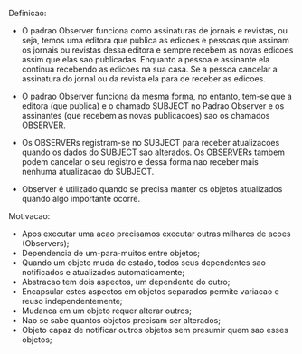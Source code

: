 Definicao:
- O padrao Observer funciona como assinaturas de jornais e revistas, ou seja, temos uma editora que publica as edicoes e pessoas que assinam os jornais ou revistas dessa editora e sempre recebem as novas edicoes assim que elas sao publicadas. Enquanto a pessoa e assinante ela continua recebendo as edicoes na sua casa. Se a pessoa cancelar a assinatura do jornal ou da revista ela para de receber as edicoes.

- O padrao Observer funciona da mesma forma, no entanto, tem-se que a editora (que publica) e o chamado SUBJECT no Padrao Observer e os assinantes (que recebem as novas publicacoes) sao os chamados OBSERVER.

- Os OBSERVERs registram-se no SUBJECT para receber atualizacoes quando os dados do SUBJECT sao alterados. Os OBSERVERs tambem podem cancelar o seu registro e dessa forma nao receber mais nenhuma atualizacao do SUBJECT.

- Observer é utilizado quando se precisa manter os objetos atualizados quando algo importante ocorre.

Motivacao:
- Apos executar uma acao precisamos executar outras milhares de acoes (Observers);
- Dependencia de um-para-muitos entre objetos; 
- Quando um objeto muda de estado, todos seus dependentes sao notificados e atualizados automaticamente;
- Abstracao tem dois aspectos, um dependente do outro;
- Encapsular estes aspectos em objetos separados permite variacao e reuso independentemente;
- Mudanca em um objeto requer alterar outros;
- Nao se sabe quantos objetos precisam ser alterados;
- Objeto capaz de notificar outros objetos sem presumir quem sao esses objetos;

